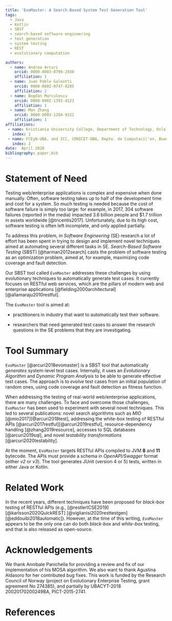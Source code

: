 ```yaml
---
title: 'EvoMaster: A Search-Based System Test Generation Tool'
tags:
  - Java
  - Kotlin
  - SBST
  - search-based software engineering
  - test generation
  - system testing
  - REST
  - evolutionary computation

authors:
  - name: Andrea Arcuri
    orcid: 0000-0003-0799-2930
    affiliation: 1
  - name: Juan Pablo Galeotti
    orcid: 0000-0002-0747-8205
    affiliation: 2
  - name: Bogdan Marculescu
    orcid: 0000-0002-1393-4123
    affiliation: 1
  - name: Man Zhang
    orcid: 0000-0003-1204-9322
    affiliation: 1
affiliations:
 - name: Kristiania University College, Department of Technology, Oslo, Norway
   index: 1
 - name: FCEyN-UBA, and ICC, CONICET-UBA, Depto. de Computaci\'on, Buenos Aires, Argentina
   index: 2
date:  April 2020
bibliography: paper.bib
---
```



# Statement of Need

Testing web/enterprise applications is complex and expensive when done manually.
Often, software testing takes up to half of the development time and cost for a system. 
So much testing is needed because the cost of software failure is simply
too large: for example, in 2017, 304 software failures (reported in the media) impacted 3.6 billion people and $1.7
trillion in assets worldwide [@tricentis2017]. 
Unfortunately, due to its high cost, software testing is often left incomplete, and only applied partially.


To address this problem, in *Software Engineering* (SE) research a lot of effort has been spent in trying 
to design and implement novel techniques aimed at automating several different tasks in SE.
*Search-Based Software Testing* (SBST) [@harman2012search] casts the problem of software testing as an optimization problem,
aimed at, for example, maximizing code coverage and fault detection.   


Our SBST tool called ``EvoMaster`` addresses these challenges by using evolutionary techniques to 
automatically generate test cases.
It currently focuses on RESTful web services, which are the pillars of modern web and enterprise applications  [@fielding2000architectural][@allamaraju2010restful]. 

 
The ``EvoMaster`` tool is aimed  at:
 
* practitioners in industry that want to automatically test their software. 

* researchers that need generated test cases to answer the research questions in the SE 
  problems that they are investigating.  


# Tool Summary

``EvoMaster`` [@arcuri2018evomaster]  is a SBST tool 
that automatically *generates* system-level test cases.
Internally, it uses an *Evolutionary Algorithm* 
and *Dynamic Program Analysis*  to be able to generate effective test cases.
The approach is to *evolve* test cases from an initial population of 
random ones, using code coverage and fault detection as fitness function.

When addressing the testing of real-world web/enterprise applications, there are many challenges. 
To face and overcome those challenges, ``EvoMaster`` has been used to experiment with several novel techniques.
This led to several publications:
novel search algorithms such as *MIO* [@mio2017][@arcuri2018test],
addressing the white-box testing of RESTful APIs [@arcuri2017restful][@arcuri2019restful],
resource-dependency handling [@zhang2019resource], accesses to SQL databases [@arcuri2019sql],
and novel *testability transformations* [@arcuri2020testability].

At the moment, ``EvoMaster`` targets RESTful APIs compiled to 
JVM __8__ and __11__ bytecode.
The APIs must provide a schema in *OpenAPI/Swagger* format (either _v2_ or _v3_).
The tool generates JUnit (version 4 or 5) tests, written in either Java or Kotlin.


# Related Work

In the recent years, different techniques have been proposed for _black-box_ testing 
of RESTful APIs (e.g., [@restlerICSE2019][@karlsson2020QuickREST]
[@viglianisi2020resttestgen][@eddouibi2018automatic]).
However, at the time of this writing, ``EvoMaster`` appears to be the only one can do both
_black-box_ and _white-box_ testing, and that is also released as open-source.


# Acknowledgements
We thank Annibale Panichella for providing a review and fix of our implementation of his MOSA algorithm. 
We also want to thank Agustina Aldasoro for her contributed bug fixes.
This work is funded by the Research Council of Norway (project on Evolutionary Enterprise Testing, grant agreement No 274385), and 
partially by UBACYT-2018 20020170200249BA, PICT-2015-2741.

# References